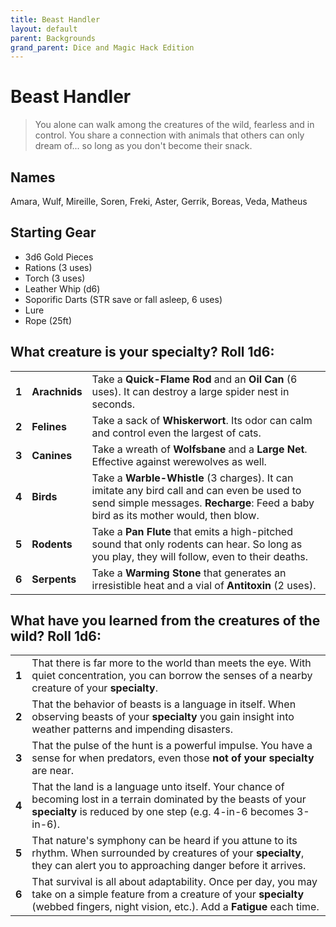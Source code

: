 ```yaml
---
title: Beast Handler
layout: default
parent: Backgrounds
grand_parent: Dice and Magic Hack Edition
---
```


# Beast Handler

> You alone can walk among the creatures of the wild, fearless and in control. You share a connection with animals that others can only dream of... so long as you don't become their snack.

## Names

Amara, Wulf, Mireille, Soren, Freki, Aster, Gerrik, Boreas, Veda, Matheus

## Starting Gear

- 3d6 Gold Pieces
- Rations (3 uses)
- Torch (3 uses)   
- Leather Whip (d6)
- Soporific Darts (STR save or fall asleep, 6 uses)
- Lure
- Rope (25ft)

## What creature is your specialty? Roll 1d6:

|       |               |                                                                                                                                                                                   |
| ----- | ------------- | --------------------------------------------------------------------------------------------------------------------------------------------------------------------------------- |
| **1** | **Arachnids** | Take a **Quick-Flame Rod** and an **Oil Can** (6 uses). It can destroy a large spider nest in seconds.                                                                            |
| **2** | **Felines**   | Take a sack of **Whiskerwort**. Its odor can calm and control even the largest of cats.                                                                                           |
| **3** | **Canines**   | Take a wreath of **Wolfsbane** and a **Large Net**. Effective against werewolves as well.                                                                                         |
| **4** | **Birds**     | Take a **Warble-Whistle** (3 charges). It can imitate any bird call and can even be used to send simple messages. **Recharge**: Feed a baby bird as its mother would, then blow. |
| **5** | **Rodents**   | Take a **Pan Flute** that emits a high-pitched sound that only rodents can hear. So long as you play, they will follow, even to their deaths.                                     |
| **6** | **Serpents**  | Take a **Warming Stone** that generates an irresistible heat and a vial of **Antitoxin** (2 uses).                                                                               |


## What have you learned from the creatures of the wild? Roll 1d6: 

|       |                                                                                                                                                                                          |
| ----- | ---------------------------------------------------------------------------------------------------------------------------------------------------------------------------------------- |
| **1** | That there is far more to the world than meets the eye. With quiet concentration, you can borrow the senses of a nearby creature of your **specialty**.                                       |
| **2** | That the behavior of beasts is a language in itself. When observing beasts of your **specialty** you gain insight into weather patterns and impending disasters.                             |
| **3** | That the pulse of the hunt is a powerful impulse. You have a sense for when predators, even those **not of your specialty** are near.                                                        |
| **4** | That the land is a language unto itself. Your chance of becoming lost in a terrain dominated by the beasts of your **specialty** is reduced by one step (e.g. 4-in-6 becomes 3-in-6).             |
| **5** | That nature's symphony can be heard if you attune to its rhythm. When surrounded by creatures of your **specialty**, they can alert you to approaching danger before it arrives.               |
| **6** | That survival is all about adaptability. Once per day, you may take on a simple feature from a creature of your **specialty** (webbed fingers, night vision, etc.). Add a **Fatigue** each time. |
